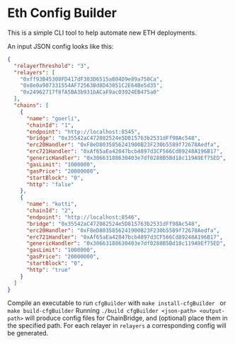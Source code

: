 # Eth Config Builder

This is a simple CLI tool to help automate new ETH deployments.

An input JSON config looks like this:

```json
{
  "relayerThreshold": "3",
  "relayers": [
    "0xff93B45308FD417dF303D6515aB04D9e89a750Ca",
    "0x8e0a907331554AF72563Bd8D43051C2E64Be5d35",
    "0x24962717f8fA5BA3b931bACaF9ac03924EB475a0"
  ],
  "chains": [
    {
      "name": "goerli",
      "chainId": "1",
      "endpoint": "http://localhost:8545",
      "bridge": "0x35542aC472082524e5D815763b2531dFf98Ac548",
      "erc20Handler": "0xF8eD8035856241900B23F230b5589f72678Aedfa",
      "erc721Handler": "0xAf65aEa42847bcb4897d3CF566Cd89248A196B17",
      "genericHandler": "0x30663188630403e7df0288B5Bd18c119A9Ef75ED",
      "gasLimit": "1000000",
      "gasPrice": "20000000",
      "startBlock": "0",
      "http": "false"
    },
    {
      "name": "kotti",
      "chainId": "2",
      "endpoint": "http://localhost:8546",
      "bridge": "0x35542aC472082524e5D815763b2531dFf98Ac548",
      "erc20Handler": "0xF8eD8035856241900B23F230b5589f72678Aedfa",
      "erc721Handler": "0xAf65aEa42847bcb4897d3CF566Cd89248A196B17",
      "genericHandler": "0x30663188630403e7df0288B5Bd18c119A9Ef75ED",
      "gasLimit": "1000000",
      "gasPrice": "20000000",
      "startBlock": "0",
      "http": "true"
    }
  ]
}
```
Compile an executable to run `cfgBuilder` with `make install-cfgBuilder ` or `make build-cfgBuilder` 
Running `./build cfgBuilder <json-path> <output-path>` will produce config files for ChainBridge, and (optional) place them in the specified path. For each relayer in `relayers` a corresponding config will be generated.